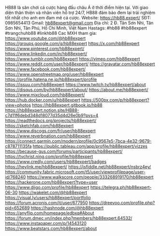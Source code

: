 HB88 là sân chơi cá cược hàng đầu châu Á ở thời điểm hiện tại. Với giao diện thân thiện và nhân viên hỗ trợ 24/7, HB88 đảm bảo đem lại trải nghiệm tốt nhất cho anh em đam mê cá cược.
Website: https://hb88.expert/
SĐT: 0985654413
Gmail: hb88expert@gmail.com
Địa chỉ: 2 Đ. Tân Sơn Nhì, Tân Sơn Nhì, Tân Phú, Hồ Chí Minh, Việt Nam
Hastags: #hb88 #hb88expert #trangchuhb88 #linkhb88
Cac MXH tham gia:
https://www.youtube.com/@hb88expert
https://groups.google.com/g/hb88expert
https://x.com/hb88expert
https://www.pinterest.com/hb88expert/
https://www.linkedin.com/in/hb88expert/
https://www.tumblr.com/hb88expert
https://vimeo.com/hb88expert
https://www.reddit.com/user/hb88expert/
https://gravatar.com/hb88expert
https://www.facebook.com/hb88expert/
https://www.openstreetmap.org/user/hb88expert
https://profile.hatena.ne.jp/hb88expert/profile
https://issuu.com/hb88expert
https://www.twitch.tv/hb88expert/about
https://disqus.com/by/hb88expert/about/
https://about.me/hb88expert/
https://www.mixcloud.com/hb88expert/
https://hub.docker.com/u/hb88expert
https://500px.com/p/hb88expert?view=photos
https://hb88expert.gitbook.io/hb88
https://hb88expert.notion.site/HB88-c7d11f6debd348d18077d35d4d26e0b9?pvs=4
https://readthedocs.org/projects/hb88expert/
https://sketchfab.com/hb88expert
https://www.discogs.com/fr/user/hb88expert
https://www.reverbnation.com/hb88expert
https://connect.garmin.com/modern/profile/0c9567e5-7bca-4e32-9679-c878711135fa
https://public.tableau.com/app/profile/hb88expert/vizzes
https://because-gus.com/forums/participants/hb88expert/
https://tvchrist.ning.com/profile/hb88expert
https://www.credly.com/users/hb88expert/badges
https://heylink.me/hb88expert/
https://jsfiddle.net/hb88expert/nsbrz4ey/
https://community.fabric.microsoft.com/t5/user/viewprofilepage/user-id/768240
https://www.walkscore.com/people/333268919170/hb88expert
https://hackerone.com/hb88expert?type=user
https://www.diigo.com/profile/hb88expert
https://telegra.ph/hb88expert-06-30
https://wakelet.com/@hb88expert
https://visual.ly/users/hb88expert/portfolio
https://forum.acronis.com/it/user/677950
https://dreevoo.com/profile.php?pid=652689
https://hashnode.com/@hb88expert
https://anyflip.com/homepage/edbxq#About
https://forum.dmec.vn/index.php?members/hb88expert.64532/
https://www.instapaper.com/p/14543120
https://www.beatstars.com/hb88expert/about
